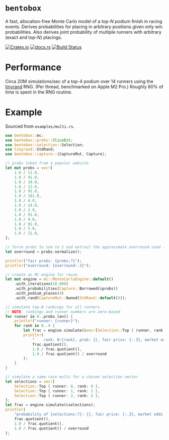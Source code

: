 `bentobox`
===
A fast, allocation-free Monte Carlo model of a top-_N_ podium finish in racing events. Derives probabilities for placing in arbitrary positions given only win probabilities. Also derives joint probability of multiple runners with arbitrary (exact and top-_N_) placings.

[![Crates.io](https://img.shields.io/crates/v/bentobox?style=flat-square&logo=rust)](https://crates.io/crates/bentobox)
[![docs.rs](https://img.shields.io/badge/docs.rs-bentobox-blue?style=flat-square&logo=docs.rs)](https://docs.rs/bentobox)
[![Build Status](https://img.shields.io/github/actions/workflow/status/obsidiandynamics/bentobox/master.yml?branch=master&style=flat-square&logo=github)](https://github.com/obsidiandynamics/bentobox/actions/workflows/master.yml)

# Performance
Circa 20M simulations/sec of a top-4 podium over 14 runners using the [tinyrand](https://github.com/obsidiandynamics/tinyrand) RNG. (Per thread, benchmarked on Apple M2 Pro.) Roughly 80% of time is spent in the RNG routine.

# Example
Sourced from `examples/multi.rs`.

```rust
use bentobox::mc;
use bentobox::probs::SliceExt;
use bentobox::selection::Selection;
use tinyrand::StdRand;
use bentobox::capture::{CaptureMut, Capture};

// probs taken from a popular website
let mut probs = vec![
    1.0 / 11.0,
    1.0 / 41.0,
    1.0 / 18.0,
    1.0 / 12.0,
    1.0 / 91.0,
    1.0 / 101.0,
    1.0 / 4.8,
    1.0 / 14.0,
    1.0 / 2.9,
    1.0 / 91.0,
    1.0 / 9.0,
    1.0 / 91.0,
    1.0 / 5.0,
    1.0 / 21.0,
];

// force probs to sum to 1 and extract the approximate overround used (multiplicative method assumed)
let overround = probs.normalize();

println!("fair probs: {probs:?}");
println!("overround: {overround:.3}");

// create an MC engine for reuse
let mut engine = mc::MonteCarloEngine::default()
    .with_iterations(10_000)
    .with_probabilities(Capture::Borrowed(&probs))
    .with_podium_places(4)
    .with_rand(CaptureMut::Owned(StdRand::default()));

// simulate top-N rankings for all runners
// NOTE: rankings and runner numbers are zero-based
for runner in 0..probs.len() {
    println!("runner: {runner}");
    for rank in 0..4 {
        let frac = engine.simulate(&vec![Selection::Top { runner, rank }]);
        println!(
            "    rank: 0~{rank}, prob: {}, fair price: {:.3}, market odds: {:.3}",
            frac.quotient(),
            1.0 / frac.quotient(),
            1.0 / frac.quotient() / overround
        );
    }
}

// simulate a same-race multi for a chosen selection vector
let selections = vec![
    Selection::Top { runner: 0, rank: 0 },
    Selection::Top { runner: 1, rank: 1 },
    Selection::Top { runner: 2, rank: 2 },
];
let frac = engine.simulate(&selections);
println!(
    "probability of {selections:?}: {}, fair price: {:.3}, market odds: {:.3}",
    frac.quotient(),
    1.0 / frac.quotient(),
    1.0 / frac.quotient() / overround
);
```